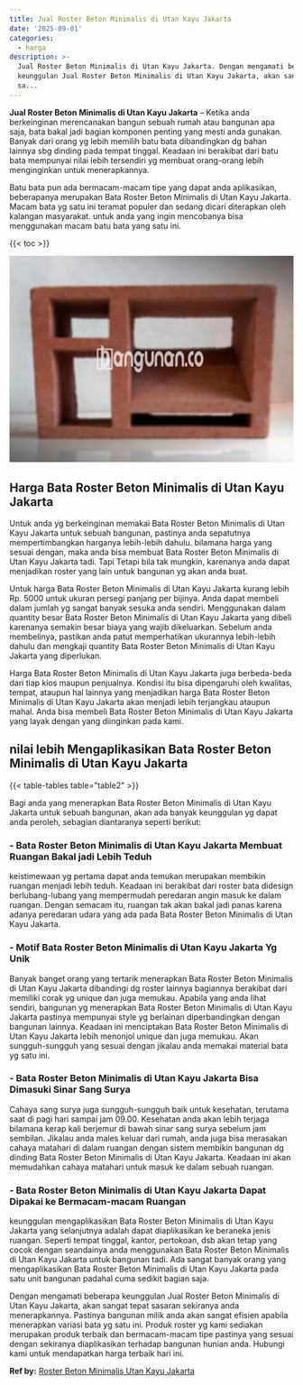 ```yaml
---
title: Jual Roster Beton Minimalis di Utan Kayu Jakarta
date: '2025-09-01'
categories:
  - harga
description: >-
  Jual Roster Beton Minimalis di Utan Kayu Jakarta. Dengan mengamati beberapa
  keunggulan Jual Roster Beton Minimalis di Utan Kayu Jakarta, akan sangat tepat
  sa...
---
```


**Jual Roster Beton Minimalis di Utan Kayu Jakarta** – Ketika anda berkeinginan merencanakan bangun sebuah rumah atau bangunan apa saja, bata bakal jadi bagian komponen penting yang mesti anda gunakan. Banyak dari orang yg lebih memilih batu bata dibandingkan dg bahan lainnya sbg dinding pada tempat tinggal. Keadaan ini berakibat dari batu bata mempunyai nilai lebih tersendiri yg membuat orang-orang lebih menginginkan untuk menerapkannya.

Batu bata pun ada bermacam-macam tipe yang dapat anda aplikasikan, beberapanya merupakan Bata Roster Beton Minimalis di Utan Kayu Jakarta. Macam bata yg satu ini teramat populer dan sedang dicari diterapkan oleh kalangan masyarakat. untuk anda yang ingin mencobanya bisa menggunakan macam batu bata yang satu ini.

{{< toc >}}

![Jual Roster Beton Minimalis di Utan Kayu Jakarta](/images/bata-roster-minimalis-36.png)

## Harga Bata Roster Beton Minimalis di Utan Kayu Jakarta

Untuk anda yg berkeinginan memakai Bata Roster Beton Minimalis di Utan Kayu Jakarta untuk sebuah bangunan, pastinya anda sepatutnya mempertimbangkan harganya lebih-lebih dahulu. bilamana harga yang sesuai dengan, maka anda bisa membuat Bata Roster Beton Minimalis di Utan Kayu Jakarta tadi. Tapi Tetapi bila tak mungkin, karenanya anda dapat menjadikan roster yang lain untuk bangunan yg akan anda buat.

Untuk harga Bata Roster Beton Minimalis di Utan Kayu Jakarta kurang lebih Rp. 5000 untuk ukuran persegi panjang per bijinya. Anda dapat membeli dalam jumlah yg sangat banyak sesuka anda sendiri. Menggunakan dalam quantity besar Bata Roster Beton Minimalis di Utan Kayu Jakarta yang dibeli karenanya semakin besar biaya yang wajib dikeluarkan. Sebelum anda membelinya, pastikan anda patut memperhatikan ukurannya lebih-lebih dahulu dan mengkaji quantity Bata Roster Beton Minimalis di Utan Kayu Jakarta yang diperlukan.

Harga Bata Roster Beton Minimalis di Utan Kayu Jakarta juga berbeda-beda dari tiap kios maupun penjualnya. Kondisi itu bisa dipengaruhi oleh kwalitas, tempat, ataupun hal lainnya yang menjadikan harga Bata Roster Beton Minimalis di Utan Kayu Jakarta akan menjadi lebih terjangkau ataupun mahal. Anda bisa membeli Bata Roster Beton Minimalis di Utan Kayu Jakarta yang layak dengan yang diinginkan pada kami.

## nilai lebih Mengaplikasikan Bata Roster Beton Minimalis di Utan Kayu Jakarta

{{< table-tables table="table2" >}}

Bagi anda yang menerapkan Bata Roster Beton Minimalis di Utan Kayu Jakarta untuk sebuah bangunan, akan ada banyak keunggulan yg dapat anda peroleh, sebagian diantaranya seperti berikut:

### \- Bata Roster Beton Minimalis di Utan Kayu Jakarta Membuat Ruangan Bakal jadi Lebih Teduh

keistimewaan yg pertama dapat anda temukan merupakan membikin ruangan menjadi lebih teduh. Keadaan ini berakibat dari roster bata didesign berlubang-lubang yang mempermudah peredaran angin masuk ke dalam ruangan. Dengan semacam itu, ruangan tak akan bakal jadi panas karena adanya peredaran udara yang ada pada Bata Roster Beton Minimalis di Utan Kayu Jakarta.

### \- Motif Bata Roster Beton Minimalis di Utan Kayu Jakarta Yg Unik

Banyak banget orang yang tertarik menerapkan Bata Roster Beton Minimalis di Utan Kayu Jakarta dibandingi dg roster lainnya bagiannya berakibat dari memiliki corak yg unique dan juga memukau. Apabila yang anda lihat sendiri, bangunan yg menerapkan Bata Roster Beton Minimalis di Utan Kayu Jakarta pastinya mempunyai style yg berlainan diperbandingkan dengan bangunan lainnya. Keadaan ini menciptakan Bata Roster Beton Minimalis di Utan Kayu Jakarta lebih menonjol unique dan juga memukau. Akan sungguh-sungguh yang sesuai dengan jikalau anda memakai material bata yg satu ini.

### \- Bata Roster Beton Minimalis di Utan Kayu Jakarta Bisa Dimasuki Sinar Sang Surya

Cahaya sang surya juga sungguh-sungguh baik untuk kesehatan, terutama saat di pagi hari sampai jam 09.00. Kesehatan anda akan lebih terjaga bilamana kerap kali berjemur di bawah sinar sang surya sebelum jam sembilan. Jikalau anda males keluar dari rumah, anda juga bisa merasakan cahaya matahari di dalam ruangan dengan sistem membikin bangunan dg dinding Bata Roster Beton Minimalis di Utan Kayu Jakarta. Keadaan ini akan memudahkan cahaya matahari untuk masuk ke dalam sebuah ruangan.

### \- Bata Roster Beton Minimalis di Utan Kayu Jakarta Dapat Dipakai ke Bermacam-macam Ruangan

keunggulan mengaplikasikan Bata Roster Beton Minimalis di Utan Kayu Jakarta yang selanjutnya adalah dapat diaplikasikan ke beraneka jenis ruangan. Seperti tempat tinggal, kantor, pertokoan, dsb akan tetap yang cocok dengan seandainya anda menggunakan Bata Roster Beton Minimalis di Utan Kayu Jakarta untuk bangunan tadi. Ada sangat banyak orang yang mengaplikasikan Bata Roster Beton Minimalis di Utan Kayu Jakarta pada satu unit bangunan padahal cuma sedikit bagian saja.

Dengan mengamati beberapa keunggulan Jual Roster Beton Minimalis di Utan Kayu Jakarta, akan sangat tepat sasaran sekiranya anda menerapkannya. Pastinya bangunan milik anda akan sangat efisien apabila menerapkan variasi bata yg satu ini. Produk roster yg kami sediakan merupakan produk terbaik dan bermacam-macam tipe pastinya yang sesuai dengan sekiranya diaplikasikan terhadap bangunan hunian anda. Hubungi kami untuk mendapatkan harga terbaik hari ini.

**Ref by:** [Roster Beton Minimalis Utan Kayu Jakarta](https://id.wikipedia.org/wiki/Roster)
